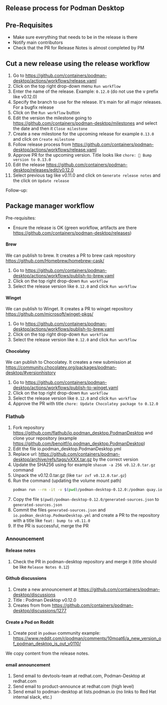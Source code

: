 Release process for Podman Desktop
---

## Pre-Requisites

- Make sure everything that needs to be in the release is there
- Notify main contributors
- Check that the PR for Release Notes is almost completed by PM


## Cut a new release using the release workflow

1. Go to https://github.com/containers/podman-desktop/actions/workflows/release.yaml
1. Click on the top right drop-down menu `Run workflow`
1. Enter the name of the release. Example: `0.12.0` (do not use the v prefix like v0.12.0)
1. Specify the branch to use for the release. It's main for all major releases. For a bugfix release
1. Click on the `Run workflow` button
1. Edit the version the milestone going to https://github.com/containers/podman-desktop/milestones and select the date and then it `Close milestone`
1. Create a new milestone for the upcoming release for example `0.13.0` and click on `Create milestone`
1. Follow release process from https://github.com/containers/podman-desktop/actions/workflows/release.yaml
1. Approve PR for the upcoming version. Title looks like `chore: 📢 Bump version to 0.13.0`
1. Edit the release https://github.com/containers/podman-desktop/releases/edit/v0.12.0
1. Select previous tag like v0.11.0 and click on `Generate release notes` and the click on `Update release`

Follow-up:

## Package manager workflow

Pre-requisites:
- Ensure the release is OK (green workflow, artifacts are there https://github.com/containers/podman-desktop/releases)

#### Brew

We can publish to brew. It creates a PR to brew cask repository https://github.com/Homebrew/homebrew-cask/
1. Go to https://github.com/containers/podman-desktop/actions/workflows/publish-to-brew.yaml
1. Click on the top right drop-down `Run workflow`
1. Select the release version like `0.12.0` and click `Run workflow`

#### Winget

We can publish to Winget. It creates a PR to winget repository https://github.com/microsoft/winget-pkgs/
1. Go to https://github.com/containers/podman-desktop/actions/workflows/publish-to-brew.yaml
1. Click on the top right drop-down `Run workflow`
1. Select the release version like `0.12.0` and click `Run workflow`


#### Chocolatey

We can publish to Chocolatey. It creates a new submission at https://community.chocolatey.org/packages/podman-desktop/#versionhistory
1. Go to https://github.com/containers/podman-desktop/actions/workflows/publish-to-winget.yaml
1. Click on the top right drop-down `Run workflow`
1. Select the release version like `0.12.0` and click `Run workflow`
1. Approve the PR with title `chore: Update Chocolatey package to 0.12.0`


### Flathub

1. Fork repository https://github.com/flathub/io.podman_desktop.PodmanDesktop and clone your repository (example https://github.com/benoitf/io.podman_desktop.PodmanDesktop)
1. Edit the file io.podman_desktop.PodmanDesktop.yml
1. Replace url: https://github.com/containers/podman-desktop/archive/refs/tags/vXXX.tar.gz by the correct version
1. Update the SHA256 using for example `shasum -a 256 v0.12.0.tar.gz` command
1. Unpack the v0.12.0.tar.gz (like `tar zxf v0.12.0.tar.gz`)
1. Run the command (updating the volume mount path)
   ```sh
   podman run --rm -it -v $(pwd)/podman-desktop-0.12.0:/podman quay.io/podman-desktop/flatpak-node-generator yarn /podman/yarn.lock -o /podman/generated-sources.json
   ```
1. Copy the file `$(pwd)/podman-desktop-0.12.0/generated-sources.json` to `generated-sources.json`
1. Commit the files `generated-sources.json` and `io.podman_desktop.PodmanDesktop.yml` and create a PR to the repository with a title like `feat: bump to v0.11.0`
1. If the PR is successful, merge the PR


### Announcement

#### Release notes

1. Check the PR in podman-desktop repository and merge it (title should be like `Release Notes 0.12`)

#### Github discussions

1. Create a new announcement at https://github.com/containers/podman-desktop/discussions
1. Title : Podman Desktop v0.12.0
1. Creates from from https://github.com/containers/podman-desktop/discussions/1277

#### Create a Pod on Reddit

1. Create post in `podman` community
example: https://www.reddit.com/r/podman/comments/10moat6/a_new_version_of_podman_desktop_is_out_v0110/

We copy content from the release notes.

#### email announcement

1. Send email to devtools-team at redhat.com, Podman-Desktop at redhat.com
1. Send email to product-announce at redhat.com (high level)
1. Send email to podman-desktop at lists.podman.io (no links to Red Hat internal slack, etc.)

